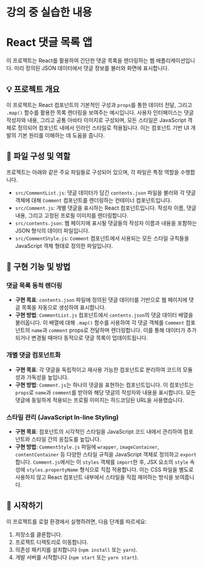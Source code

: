 # 강의 중 실습한 내용

# React 댓글 목록 앱

이 프로젝트는 React를 활용하여 간단한 댓글 목록을 렌더링하는 웹 애플리케이션입니다. 미리 정의된 JSON 데이터에서 댓글 정보를 불러와 화면에 표시합니다.

## 💡 프로젝트 개요

이 프로젝트는 React 컴포넌트의 기본적인 구성과 `props`를 통한 데이터 전달, 그리고 `.map()` 함수를 활용한 목록 렌더링을 보여주는 예시입니다. 사용자 인터페이스는 댓글 작성자와 내용, 그리고 공통 아바타 이미지로 구성되며, 모든 스타일은 JavaScript 객체로 정의되어 컴포넌트 내에서 인라인 스타일로 적용됩니다. 이는 컴포넌트 기반 UI 개발의 기본 원리를 이해하는 데 도움을 줍니다.

## 📁 파일 구성 및 역할

프로젝트는 아래와 같은 주요 파일들로 구성되어 있으며, 각 파일은 특정 역할을 수행합니다.

* `src/CommentList.js`: 댓글 데이터가 담긴 `contents.json` 파일을 불러와 각 댓글 객체에 대해 `Comment` 컴포넌트를 렌더링하는 컨테이너 컴포넌트입니다.
* `src/Comment.js`: 개별 댓글을 표시하는 React 컴포넌트입니다. 작성자 이름, 댓글 내용, 그리고 고정된 프로필 이미지를 렌더링합니다.
* `src/contents.json`: 웹 페이지에 표시될 댓글들의 작성자 이름과 내용을 포함하는 JSON 형식의 데이터 파일입니다.
* `src/CommentStyle.js`: `Comment` 컴포넌트에서 사용되는 모든 스타일 규칙들을 JavaScript 객체 형태로 정의한 파일입니다.

## 🎯 구현 기능 및 방법

### 댓글 목록 동적 렌더링

* **구현 목표**: `contents.json` 파일에 정의된 댓글 데이터를 기반으로 웹 페이지에 댓글 목록을 자동으로 생성하여 표시합니다.
* **구현 방법**: `CommentList.js` 컴포넌트에서 `contents.json`의 댓글 데이터 배열을 불러옵니다. 이 배열에 대해 `.map()` 함수를 사용하여 각 댓글 객체를 `Comment` 컴포넌트의 `name`과 `comment` props로 전달하며 렌더링합니다. 이를 통해 데이터가 추가되거나 변경될 때마다 동적으로 댓글 목록이 업데이트됩니다.

### 개별 댓글 컴포넌트화

* **구현 목표**: 각 댓글을 독립적이고 재사용 가능한 컴포넌트로 분리하여 코드의 모듈성과 가독성을 높입니다.
* **구현 방법**: `Comment.js`는 하나의 댓글을 표현하는 컴포넌트입니다. 이 컴포넌트는 `props`로 `name`과 `comment`를 받아와 해당 댓글의 작성자와 내용을 표시합니다. 모든 댓글에 동일하게 적용되는 프로필 이미지는 하드코딩된 URL을 사용했습니다.

### 스타일 관리 (JavaScript In-line Styling)

* **구현 목표**: 컴포넌트의 시각적인 스타일을 JavaScript 코드 내에서 관리하여 컴포넌트와 스타일 간의 응집도를 높입니다.
* **구현 방법**: `CommentStyle.js` 파일에 `wrapper`, `imageContainer`, `contentContainer` 등 다양한 스타일 규칙을 JavaScript 객체로 정의하고 `export`합니다. `Comment.js`에서는 이 `styles` 객체를 `import`한 후, JSX 요소의 `style` 속성에 `styles.propertyName` 형식으로 직접 적용합니다. 이는 CSS 파일을 별도로 사용하지 않고 React 컴포넌트 내부에서 스타일을 직접 제어하는 방식을 보여줍니다.

## 🚀 시작하기

이 프로젝트를 로컬 환경에서 실행하려면, 다음 단계를 따르세요:

1.  저장소를 클론합니다.
2.  프로젝트 디렉토리로 이동합니다.
3.  의존성 패키지를 설치합니다 (`npm install` 또는 `yarn`).
4.  개발 서버를 시작합니다 (`npm start` 또는 `yarn start`).
